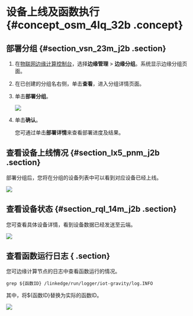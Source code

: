 # 设备上线及函数执行 {#concept_osm_4lq_32b .concept}

## 部署分组 {#section_vsn_23m_j2b .section}

1.  在[物联网边缘计算控制台](http://iot.console.aliyun.com/)，选择**边缘管理** \> **边缘分组**。系统显示边缘分组页面。
2.  在已创建的分组名右侧，单击**查看**，进入分组详情页面。
3.  单击**部署分组**。

    ![](http://static-aliyun-doc.oss-cn-hangzhou.aliyuncs.com/assets/img/15292/6778_zh-CN.png)

4.  单击**确认**。

    您可通过单击**部署详情**来查看部署进度及结果。


## 查看设备上线情况 {#section_lx5_pnm_j2b .section}

部署分组后，您将在分组的设备列表中可以看到对应设备已经上线。

![](http://static-aliyun-doc.oss-cn-hangzhou.aliyuncs.com/assets/img/15292/6779_zh-CN.png)

## 查看设备状态 {#section_rql_14m_j2b .section}

您可查看具体设备详情，看到设备数据已经发送至云端。

![](http://static-aliyun-doc.oss-cn-hangzhou.aliyuncs.com/assets/img/15292/6781_zh-CN.png)

## 查看函数运行日志 { .section}

您可边缘计算节点的日志中查看函数运行的情况。

`grep ${函数ID} /linkedge/run/logger/iot-gravity/log.INFO`

其中，将$\{函数ID\}替换为实际的函数ID。

![](http://static-aliyun-doc.oss-cn-hangzhou.aliyuncs.com/assets/img/15292/6840_zh-CN.png)

